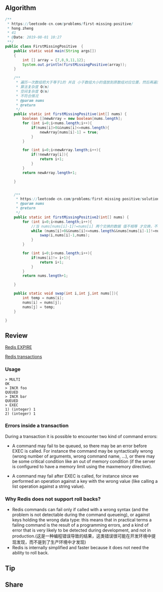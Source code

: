 ## Algorithm
```java
/**
 * https://leetcode-cn.com/problems/first-missing-positive/
 * hong.zheng
 * 41
 * @Date: 2019-08-01 10:27
 **/
public class FirstMissingPositive  {
    public static void main(String args[])
    {
        int [] array = {7,8,9,11,12};
        System.out.println(firstMissingPositive(array));
    }

    /**
     * 遍历一次数组把大于等于1的 并且 小于数组大小的值放到原数组对应位置，然后再遍历一次数组查当前下标是否和值对应，如果不对应那这个下标就是答案，否则遍历完都没出现那么答案就是数组长度加1。
     * 算法复杂度 O(n)
     * 空间复杂度 O(n)
     * 不符合情况
     * @param nums
     * @return
     */
    public static int firstMissingPositive(int[] nums) {
        boolean []newArray = new boolean[nums.length];
        for (int i=0;i<nums.length;i++){
            if(nums[i]>0&&nums[i]<=nums.length){
                newArray[nums[i]-1] = true;
            }
        }

        for (int i=0;i<newArray.length;i++){
            if(!newArray[i]){
                return i+1;
            }
        }
        return newArray.length+1;

    }


    /**
     * https://leetcode-cn.com/problems/first-missing-positive/solution/tong-pai-xu-python-dai-ma-by-liweiwei1419/
     * @param nums
     * @return
     */
    public static int firstMissingPositive2(int[] nums) {
        for (int i=0;i<nums.length;i++){
            //当 nums[nums[i]-1]!=nums[i] 两个交换的数据 值不相等 才交换，不然会导致死循环
            while (nums[i]>0&&nums[i]<=nums.length&&nums[nums[i]-1]!=nums[i]){
                swap(i,nums[i]-1,nums);
            }
        }

        for (int i=0;i<nums.length;i++){
            if(nums[i]!= i+1){
                return i+1;
            }
        }
        return nums.length+1;

    }

    public static void swap(int i,int j,int nums[]){
        int temp = nums[i];
        nums[i] = nums[j];
        nums[j] = temp;
    }

}
```
## Review
[Redis EXPIRE](https://redis.io/commands/expire)   

[Redis transactions](https://redis.io/topics/transactions)
### Usage
```
> MULTI
OK
> INCR foo
QUEUED
> INCR bar
QUEUED
> EXEC
1) (integer) 1
2) (integer) 1
```
### Errors inside a transaction
During a transaction it is possible to encounter two kind of command errors:

- A command may fail to be queued, so there may be an error before EXEC is called. For instance the command may be syntactically wrong (wrong number of arguments, wrong command name, ...), or there may be some critical condition like an out of memory condition (if the server is configured to have a memory limit using the maxmemory directive).

- A command may fail after EXEC is called, for instance since we performed an operation against a key with the wrong value (like calling a list operation against a string value).


### Why Redis does not support roll backs?
- Redis commands can fail only if called with a wrong syntax (and the problem is not detectable during the command queueing), or against keys holding the wrong data type: this means that in practical terms a failing command is the result of a programming errors, and a kind of error that is very likely to be detected during development, and not in production.(这是一种编程错误导致的结果，这类错误很可能在开发环境中提现发现，而不是到了生产环境中才发现)
- Redis is internally simplified and faster because it does not need the ability to roll back.


## Tip

## Share
